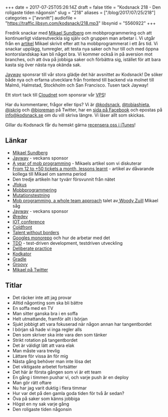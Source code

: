 +++
date = 2017-07-25T05:26:14Z
draft = false
title = "Kodsnack 218 - Den roligaste tiden någonsin"
slug = "218"
aliases = ["/blog/2017/07/25/218"]
categories = ["avsnitt"]
audiofile = "https://traffic.libsyn.com/kodsnack/218.mp3"
libsynid = "5560922"
+++

Fredrik snackar med [Mikael Sundberg](https://twitter.com/msundb) om mobbprogrammering och att kontinuerligt vidareutveckla sig själv och gruppen man arbetar i. Vi utgår från en [artikel](https://engineering.klarna.com/a-year-of-mob-programming-e8cc7543ac2) Mikael skrivit efter att ha mobbprogrammerat i ett års tid. Vi snackar upplägg, tumregler, att testa nya saker och hur till och med öppna kontorslandskap kan bli något bra. Vi kommer också in på aversion mot branches, och att öva på jobbiga saker och förbättra sig, istället för att bara kasta sig över nästa nya okända sak.

[Jayway](https://www.jayway.com/) sponsrar till vår stora glädje det här avsnittet av Kodsnack! De söker både nya och erfarna utvecklare från frontend till backend via molnet till Malmö, Halmstad, Stockholm och San Francisco. Tusen tack Jayway!

Ett stort tack till [Cloudnet](http://www.cloudnet.se) som sponsrar vår [VPS](http://en.wikipedia.org/wiki/Virtual_private_server)!

Har du kommentarer, frågor eller tips? Vi är [@kodsnack](https://www.twitter.com/kodsnack), [@tobiashieta](https://www.twitter.com/tobiashieta), [@iskrig](https://www.twitter.com/iskrig) och [@bjoreman](https://www.twitter.com/bjoreman) på Twitter, har en [sida på Facebook](https://www.facebook.com/kodsnack) och epostas på [info@kodsnack.se](mailto:info@kodsnack.se) om du vill skriva längre. Vi läser allt som skickas.

Gillar du Kodsnack får du hemskt gärna [recensera oss i iTunes](http://itunes.apple.com/se/podcast/kodsnack/id561631498?l=en)!

## Länkar ##
* [Mikael Sundberg](https://twitter.com/msundb)
* [Jayway](https://www.jayway.com/) - veckans sponsor
* [A year of mob programming](https://engineering.klarna.com/a-year-of-mob-programming-e8cc7543ac2) - Mikaels artikel som vi diskuterar
* [From 12 to +50 tickets a month, lessons learnt](https://www.linkedin.com/pulse/from-12-50-tickets-month-lessons-learnt-fredrik-broman) - artikel av dåvarande kollega till Mikael om samma period
* Den tredje artikeln har tyvärr försvunnit från nätet
* [Jfokus](http://www.jfokus.se/jfokus/)
* [Mobbprogrammering](https://en.wikipedia.org/wiki/Mob_programming)
* [Mutationstestning](https://en.wikipedia.org/wiki/Mutation_testing)
* [Mob programming, a whole team approach](https://www.youtube.com/watch?v=8cy64qkgTyI) talet av[ Woody Zuill](https://twitter.com/WoodyZuill) Mikael såg
* [Jayway](https://www.jayway.com/) - veckans sponsor
* [Øredev](http://oredev.org/)
* [IOT conference](http://www.iotconf.se/)
* [Coldfront](https://2017.coldfront.co/)
* [Talent without borders](https://www.talentwithoutborders.io/)
* [Googles monorepo](http://m.cacm.acm.org/magazines/2016/7/204032-why-google-stores-billions-of-lines-of-code-in-a-single-repository/fulltext) och hur de arbetar med det
* [TDD](https://en.wikipedia.org/wiki/Test-driven_development) - test-driven development, testdriven utveckling
* [Deliberate practice](https://en.wikipedia.org/wiki/Practice_%28learning_method%29#Deliberate_practice)
* [Kodkator](https://en.wikipedia.org/wiki/Kata_%28programming%29)
* [Gradle](https://en.wikipedia.org/wiki/Gradle)
* [Groovy](https://en.wikipedia.org/wiki/Groovy_%28programming_language%29)
* [Mikael på Twitter](https://twitter.com/msundb)

## Titlar ##
* Det räcker inte att jag provar
* Alltid någonting som ska bli bättre
* En soffa med en TV
* Man sitter ganska bra i en soffa
* Helt utmattande, framför allt i början
* Sjukt jobbigt att vara fokuserad när någon annan har tangentbordet
* I början så hade vi inga regler alls
* Den som skriver ska inte vara den som tänker
* Strikt rotation på tangentbordet
* Det är väldigt lätt att vara elak
* Man måste vara trevlig
* Lättare för vissa än för mig
* Nästa gång behöver man inte lösa det
* Det viktigaste arbetet fortsätter
* Det här är första gången som vi är ett team
* En gång i timmen pushar vi, och varje push är en deploy
* Man gör rätt oftare
* Nu har jag varit duktig i flera timmar
* Hur var det på den gamla goda tiden för två år sedan?
* Öva på saker som känns jobbiga
* Högst en ny sak varje gång
* Den roligaste tiden någonsin